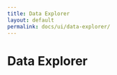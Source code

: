 ```yaml
---
title: Data Explorer
layout: default
permalink: docs/ui/data-explorer/
---
```


Data Explorer 
====
